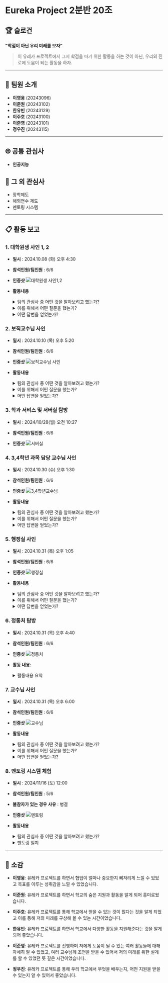 # Eureka Project 2분반 20조

## 🏆 슬로건
**"학점이 아닌 우리 미래를 보자"**

> 이 유레카 프로젝트에서 그저 학점을 따기 위한 활동을 하는 것이 아닌, 우리의 진로에 도움이 되는 활동을 하자.

---

## 👥 팀원 소개
- **이영웅** (20243096) 
- **이준원** (20243102) 
- **한유빈** (20243129) 
- **이주호** (20243100) 
- **이준영** (20243101) 
- **정우진** (20243115) 

---

## 🌐 공통 관심사
- **인공지능**

## 🌟 그 외 관심사
- 장학제도 
- 해외연수 제도 
- 멘토링 시스템 

---

## 📋 활동 보고
### 1. 대학원생 사인 1, 2 ###
	
- **일시** : 2024.10.08 (화) 오후 4:30

- **참석인원/팀인원** : 6/6

- **인증샷**
![대학원생 사인1,2](./postgraduate.png)

- **활동내용**
  <details><summary> 팀의 관심사 중 어떤 것을 알아보려고 했는가? </summary>
    
  - 인공지능 랩실에 들어가기 위해 수강해야하는 교과목과 비교과 활동, 인공지능 분야로의 진출 대해 학교에서 제공받을 수 있는 혜택, 인공지능 랩실에 들어가기 위한 조건, 학부연구생
  </details> 
  <details><summary> 이를 위해서 어떤 질문을 했는가? </summary>
    
  1. 소속된 랩실(인공지능 랩실)에 가려면 소융대 교과목 중 어떤 교과목을 수강해야할까요?

   2. 설명해주신 교과목들 중 교과목 사이의 선후관계를 알 수 있을까요?

  3. 혹시 교과목만으로 부족하다고 느낄 때 어떤 활동을 해야 좋을지 추천해주실 활동이 있을까요?

  4. 인공지능 분야로 진출하기 위해서 학교에서 제공받을 수 있는 것들이 따로 있을까요?

  5. 랩실에 들어가기 위한 조건과 들어가기 위한 과정은 어떻게 될까요?

  6. 그렇다면 몇 학년 때 학부연구생을 하면 좋을까요?
  </details> 

  <details><summary> 어떤 답변을 얻었는가? </summary>
    
  1. 일단 저희는 인공지능 연구실이니까, 필수적인 교과목을 제외하고, AIX나 데이터과학이 중요해보입니다. 준비해오신 자료에서 정리한 교과목들 모두 인공지능 연구실에 들어오는데 도움이 됩니다. 이외에도 인공지능 교과목들이 점점 생길 것 같은데, 그런게 생기면 듣는게 도움이 많이 될 것 같아요.

  2. 일단 최신기술들은 그래도 어느 정도 베이스를 알고 들으면 좋아서 준비해오신 자료의 교과목 말고도, 인공지능 학부의 다른 인공지능 과목들을 듣는게 훨씬 좋습니다. 컴퓨터 구조 교과 다음에 운영체제를 듣는게 좋습니다. 자료구조나 알고리즘 같은 경우는 프로그래밍 언어가 베이스가 된 다음에 듣는 게 훨씬 좋습니다.

  3. 저희 연구실 자체는 엄청 실력 있는 사람을 뽑는게 아니라 공부하고 싶은 사람들이 와기 떄문에, 공부를 하는 시간이 있습니다. 만약 인공지능에 관심이 있으시면, 여기서 스터디가 많이 진행되고 있을 때 스터디를 진행하는게 더 도움이 많이 될 것 같습니다. 아니면 관심 분야 논문, 유명한 거 하나씩이라도 읽어보고 오면 훨신 유리할 것입니다.

  4. UROP가 조금 혜택이 될 것 같습니다. 연구를 조금 하신 경력이 있으시거나 아니면 대회가 많이 있으니까 대회를 참여하시는게 학사로서는 가져가기 좋은 경력일거 같습니다. 학교에서 해외 보내주는 프로그램도 좋고, 학부연구생을 하면 그게 가장 좋을것 같습니다.

  5. 저희는 잘하거나 기초가 있는 사람만 뽑고자 하는게 아니고, 인공지능을 좀 열심히 연구하고 공부해보고 싶은 분들을 위주로 뽑는 편이라서 일단 가장 먼저 인공지능을 하고 싶다는 마음과 왜 하고 싶은지 같은 생각이 있는 분들을 더 선호합니다. 가장 필요한거는 열정, 의지 같습니다. 학부 연구생 같은 경우는 공부하고 싶은 분들이라면 다 열어놓고 받고 있기도 합니다.

  6. 3학년 2학기 정도가 괜찮은 것 같습니다. 방학에 스터디를 하는 편이여서 방학 기준으로 들어오려면 학기 중에 컨택해야해서, 3학년 2학기 쯤 1년 정도만 하는게 훨씬 좋다고 생각합니다.


  </details> 



### 2. 보직교수님 사인 ###
	
- **일시** : 2024.10.10 (목) 오후 5:20

- **참석인원/팀인원** : 6/6

- **인증샷**
![보직교수님 사인](./ProfessorPosition.png)

- **활동내용**
  <details><summary> 팀의 관심사 중 어떤 것을 알아보려고 했는가? </summary>
    
  - 경험하면 좋은 비교과 활동, 소프트웨어에서 키울 수 있는 인공지능 관련 능력
  </details> 
  <details><summary> 이를 위해서 어떤 질문을 했는가? </summary>
    
  1. 학교에서 제공해주는 비교과 활동 중 소융대 학생이라면 이것만큼은 꼭 경험해보면 좋겠다는 활동이 있을까요?

   2. 인공지능 관련 개발자가 되기 위해  필요한 능력 중  소프트웨어학부에서는 어떤 능력을 키울 수 있는지?

  </details> 

  <details><summary> 어떤 답변을 얻었는가? </summary>
    
  1. 헤커톤, icpc, 코딩역량인증제도, (여름,겨울)방학에 하는 인턴쉽은 한 번씩 경험해보면 좋겠습니다.

  2. 인공지능을 전공해도 코딩능력이 중요하다. 인공지능 학습 모델을 만들겠다 -> 수학이 중요함, 인공지능을 활용하여 프로그램을 만들겠다. -> 응용 프로그램 개발 능력, 서버 처리 능력이 중요함.

  </details> 

### 3. 학과 서비스 및 서버실 탐방 ###
- **일시** : 2024/10/28(월) 오전 10:27

- **참석인원/팀인원** : 6/6

- **인증샷**
![서버실](./server.jpg)

### 4. 3,4학년 과목 담당 교수님 사인 ###
- **일시** : 2024.10.30 (수) 오후 1:30

- **참석인원/팀인원** : 6/6

- **인증샷**
![3,4학년교수님](./34professor.jpeg)

- **활동내용**
  <details><summary> 팀의 관심사 중 어떤 것을 알아보려고 했는가? </summary>
    
  - 교수님이 맡고 계신 자율주행 과목을 듣기 전 수강하면 좋은 과목 
  </details> 
  <details><summary> 이를 위해서 어떤 질문을 했는가? </summary>
    
  - 3,4학년 과목에서 자율주행 과목을 듣기 전 2학년 때 수강하면 도움이 될 수 있는 과목은 무엇인지? 
  </details> 

  <details><summary> 어떤 답변을 얻었는가? </summary>
    
  - 자율주행에 인공지능이 필수적이기에 인공지능에 기초인 선형대수학을 듣고와주면 좋고, 컴퓨터 비전을 사용함으로 기초적인 컴퓨터 비전 능력을 지니고 오면 좋겠습니다. 또한 학생들이 강화학습을 어려워하여 때문에 교과목 수강전 강화학습에 대해서 공부해 오면 많은 도움이 될 수 있다 생각합니다.

  </details> 
### 5. 행정실 사인 ###
- **일시** : 2024.10.31 (목) 오후 1:05

- **참석인원/팀인원** : 6/6

- **인증샷**
![행정실](./server.jpg)

- **활동내용**
  <details><summary> 팀의 관심사 중 어떤 것을 알아보려고 했는가? </summary>
    
  - 행정실에서 도움 받을 수 있는 활동, 인턴십, 해외 프로그램
  </details> 
  <details><summary> 이를 위해서 어떤 질문을 했는가? </summary>
    
  1.  인턴십 과정은 어떻게 이루어지나요? 

   2. 인턴십은 학년제한 없이 갈 수 있나요?

  3. 행정실에서 어떤 도움을 받을 수 있는지 잘 모르는데, 소식이나 진행중인 프로그램을 어떻게 확인할 수 있을까요? 

  </details> 

  <details><summary> 어떤 답변을 얻었는가? </summary>
    
  1. 인턴십 과정은 잡페어에 참여하여 다양한 회사들의 인턴십 프로그램을 알 수 있고 관심있는 회사와 연결하여 방학 중 인턴십 혹은 학기 중 인턴십을 선택하여 체험할 수 있다.

  2. 인턴십 체험은 주로 3학년 학생들이 많이 하지만 학년에 제한이 따로 있는 것은 아니다.

  3. 주로 행정실 게시판을 통해서 다양한 프로그램과 도움들을 공지하고 있기에 게시판을 잘 확인해주면 많은 도움을 받을 수 있을 것이다. 특히 장학금 부분에서는 학점 장학금 뿐 아니라 외부 활동을 통해서 상을 받거나 다양한 외부활동이 인정되면 우수 장학금을 받을 수 있기에 관심가져주면 좋겠다.

  </details> 

### 6. 정통처 탐방 ###

- **일시** : 2024.10.31 (목) 오후 4:40

- **참석인원/팀인원** : 6/6

- **인증샷**
![정통처](./ICO.jpg)

- **활동 내용**:
  <details><summary> 활동내용 요약 </summary>

  정보 통신처 소개: 
    1. [정보통신처 ↔ 교육 / 연구 현장] 협업 모델 구축, smart data center 구축(대학 최초), On-Offline 무경계 학습 환경 구축

    2. 정보서비스 가동율(99.98%), 안전한 정보보호 관리체계 구축, ON국민시스템 운영

    3. Smart Platform & IT 서비스

     infra : K* Cloud Center - 차세대 시스템 인프라 구성, wifi 관리, 공동전산실 관리, 공용소프트웨어

     service : 주목할 만한 서비스 - K*Startrack, 경력개발지원단(진로 상담), AIZONE(ms사의 최신 ai교육 강의)
               웹메일, Office365, K*CARD, K*Homepage, 콘텐츠 놀이터

    security : 정보보호 동향
</details>

### 7. 교수님 사인 ###
- **일시** : 2024.10.31 (목) 오후 6:00

- **참석인원/팀인원** : 6/6

- **인증샷**
![교수님](./professor.png)

- **활동내용**
  <details><summary> 팀의 관심사 중 어떤 것을 알아보려고 했는가? </summary>
    
  - 선형대수학과 앞으로의 수강하려고하는 과목들과의 연관성, 인공지능에 필요한 역량
  </details> 
  <details><summary> 이를 위해서 어떤 질문을 했는가? </summary>
    
  1.  선형대수 과목을 수강한 후 들으면 좋은 과목 혹은 연관성이 깊은 과목들은 무엇인지?

   2. 학부생 단계에서 인공지능 쪽으로 가고 싶다면 무엇을 중점으로 공부해야 하는지와 향상시켰으면 하는 역량은 무엇인가요?
  </details> 

  <details><summary> 어떤 답변을 얻었는가? </summary>
    
  1. 선형대수학은 it분야의 기본이되는 학문으로 대학에서 배우는 수학과목들 모두 중요하므로 잘 배우면 좋겠다. 학생들이 사람이 어떻게 학습하는지에 대해서 먼저 생각했으면 좋을 것 같다.

  2. 결국 인공지능이 학습하는 방식은 인간이 효율적으로 학습하는 방식과 큰 연관이 있기에 먼저 사람이 어떻게 해야 더 효율적으로 학습하는지를 고민해보고 소프트웨어학부생으로서 좋은 데이터를 수집하고 가공할 수 있도록 하면 도움이 될 것 같다. 

  </details> 


### 8. 멘토링 시스템 체험 ###
	
- **일시** : 2024/11/16 (토) 12:00

- **참석인원/팀인원** : 5/6

- **불참자가 있는 경우 사유** : 병결

- **인증샷** 
![멘토링](./mentoring.png)

- **활동내용**
  <details><summary> 팀의 관심사 중 어떤 것을 알아보려고 했는가? </summary>
    
  - 해외 취직 동향, 휴학 시 공부하면 좋은 것
  </details> 
  <details><summary> 멘토링 일지 </summary>
    
  ![멘토링 일지](https://github.com/kookmin-sw-eureka/eureka-2024-220/blob/main/mentor.pdf)
  </details> 


---
## 💬 소감

- **이영웅**: 
  유레카 프로젝트를 하면서 협업이 얼마나 중요한지 뼈저리게 느낄 수 있었고 목표를 이루는 성취감을 느낄 수 있었습니다.

- **이준원**: 
  유레카 프로젝트를 하면서 학교의 숨은 지원과 활동을 알게 되어 흥미로웠습니다.

- **이주호**: 
  유레카 프로젝트를 통해 학교에서 얻을 수 있는 것이 많다는 것을 알게 되었고 이를 통해 저의 미래를 구상해 볼 수 있는 시간이었습니다.

- **한유빈**: 
  유레카 프로젝트를 하면서 학교에서 다양한 활동을 지원해준다는 것을 알게 되어 좋았습니다.

- **이준영**: 
  유레카 프로젝트를 진행하며 저에게 도움이 될 수 있는 여러 활동들에 대해 자세히 알 수 있었고, 여러 교수님께 조언을 받을 수 있어서 저의 미래를 위한 설계를 할 수 있었던 뜻 깊은 시간이었습니다.

- **정우진**: 
  유레카 프로젝트를 통해 우리 학교에서 무엇을 배우는지, 어떤 지원을 받을 수 있는지 알 수 있어서 좋았습니다.
